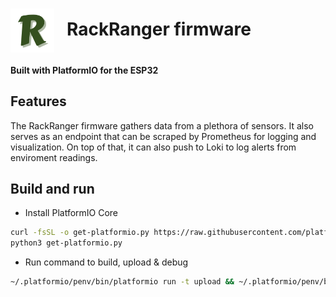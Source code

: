 <h1><img src="https://github.com/RackRanger/landing-page/blob/main/my-app/static/Ricon.png" height=70 align="center"/> &nbsp; RackRanger firmware </h1>

#### Built with PlatformIO for the ESP32

## Features
The RackRanger firmware gathers data from a plethora of sensors. It also serves as an endpoint that can be scraped by Prometheus for logging and visualization. On top of that, it can also push to Loki to log alerts from enviroment readings.

## Build and run

- Install PlatformIO Core
```bash
curl -fsSL -o get-platformio.py https://raw.githubusercontent.com/platformio/platformio-core-installer/master/get-platformio.py
python3 get-platformio.py
```

- Run command to build, upload & debug

```bash
~/.platformio/penv/bin/platformio run -t upload && ~/.platformio/penv/bin/platformio device monitor
```
